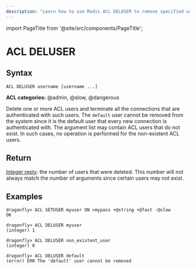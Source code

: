 ```yaml
---
description: "Learn how to use Redis ACL DELUSER to remove specified users from the Access Control List and enhance database security."
---
```


import PageTitle from '@site/src/components/PageTitle';

# ACL DELUSER

<PageTitle title="Redis ACL DELUSER Command (Documentation) | Dragonfly" />

## Syntax

    ACL DELUSER username [username ...]

**ACL categories:** @admin, @slow, @dangerous

Delete one or more ACL users and terminate all the connections that are authenticated with such users.
The `default` user cannot be removed from the system since it is the default user that every new connection is authenticated with.
The argument list may contain ACL users that do not exist.
In such cases, no operation is performed for the non-existent ACL users.

## Return

[Integer reply](https://redis.io/docs/reference/protocol-spec/#integers): the number of users that were deleted.
This number will not always match the number of arguments since certain users may not exist.

## Examples

```shell
dragonfly> ACL SETUSER myuser ON >mypass +@string +@fast -@slow
OK

dragonfly> ACL DELUSER myuser
(integer) 1

dragonfly> ACL DELUSER non_existent_user
(integer) 0

dragonfly> ACL DELUSER default
(error) ERR The 'default' user cannot be removed
```
